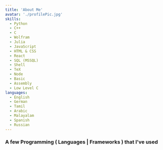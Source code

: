 ```yaml
---
title: 'About Me'
avatar: './profilePic.jpg'
skills:
  - Python
  - C++
  - C
  - Wolfram
  - Julia
  - JavaScript
  - HTML & CSS
  - React
  - SQL (MSSQL)
  - Shell
  - TeX
  - Node
  - Basic
  - Assembly
  - Low Level C
languages:
  - English
  - German
  - Tamil
  - Arabic
  - Malayalam
  - Spanish
  - Russian
---
```


### A few Programming ( Languages | Frameworks ) that I've used
